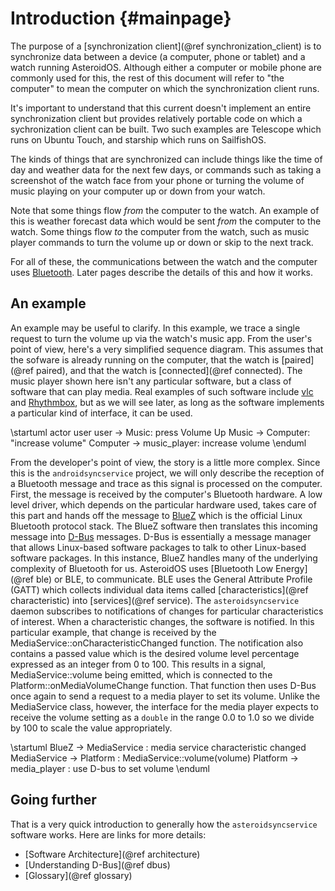 # Introduction {#mainpage} #
The purpose of a [synchronization client](@ref synchronization_client) is to synchronize data between a device (a computer, phone or tablet) and a watch running AsteroidOS. Although either a computer or mobile phone are commonly used for this, the rest of this document will refer to "the computer" to mean the computer on which the synchronization client runs.

It's important to understand that this current doesn't implement an entire synchronization client but provides relatively portable code on which a sychronization client can be built.  Two such examples are Telescope which runs on Ubuntu Touch, and starship which runs on SailfishOS.

The kinds of things that are synchronized can include things like the time of day and weather data for the next few days, or commands such as taking a screenshot of the watch face from your phone or turning the volume of music playing on your computer up or down from your watch.

Note that some things flow *from* the computer to the watch.  An example of this is weather forecast data which would be sent *from* the computer to the watch.  Some things flow *to* the computer from the watch, such as music player commands to turn the volume up or down or skip to the next track.  

For all of these, the communications between the watch and the computer uses [Bluetooth](https://www.bluetooth.com/learn-about-bluetooth/tech-overview/).  Later pages describe the details of this and how it works. 

## An example

An example may be useful to clarify.  In this example, we trace a single request to turn the volume up via the watch's music app.  From the user's point of view, here's a very simplified sequence diagram.  This assumes that the sofware is already running on the computer, that the watch is [paired](@ref paired), and that the watch is [connected](@ref connected).  The music player shown here isn't any particular software, but a class of software that can play media.  Real examples of such software include [vlc](https://www.videolan.org/) and [Rhythmbox](https://wiki.gnome.org/Apps/Rhythmbox), but as we will see later, as long as the software implements a particular kind of interface, it can be used.

\startuml
actor user
user -> Music: press Volume Up
Music -> Computer: "increase volume"
Computer -> music_player:  increase volume
\enduml

From the developer's point of view, the story is a little more complex.  Since this is the `androidsyncservice` project, we will only describe the reception of a Bluetooth message and trace as this signal is processed on the computer.  First, the message is received by the computer's Bluetooth hardware.  A low level driver, which depends on the particular hardware used, takes care of this part and hands off the message to [BlueZ](http://www.bluez.org/) which is the official Linux Bluetooth protocol stack. 
The BlueZ software then translates this incoming message into [D-Bus](https://www.freedesktop.org/wiki/Software/dbus/) messages.  D-Bus is essentially a message manager that allows Linux-based software packages to talk to other Linux-based software packages.  In this instance, BlueZ handles many of the underlying complexity of Bluetooth for us.  AsteroidOS uses [Bluetooth Low Energy](@ref ble) or BLE, to communicate.  BLE uses the General Attribute Profile (GATT) which collects individual data items called [characteristics](@ref characteristic) into [services](@ref service).  The `asteroidsyncservice` daemon subscribes to notifications of changes for particular characteristics of interest.  When a characteristic changes, the software is notified.  In this particular example, that change is received by the MediaService::onCharacteristicChanged function. The notification also contains a passed value which is the desired volume level percentage expressed as an integer from 0 to 100.  This results in a signal, MediaService::volume being emitted, which is connected to the Platform::onMediaVolumeChange function.  That function then uses D-Bus once again to send a request to a media player to set its volume.  Unlike the MediaService class, however, the interface for the media player expects to receive the volume setting as a `double` in the range 0.0 to 1.0 so we divide by 100 to scale the value appropriately.

\startuml
BlueZ -> MediaService : media service characteristic changed
MediaService -> Platform : MediaService::volume(volume)
Platform -> media_player : use D-bus to set volume
\enduml

## Going further
That is a very quick introduction to generally how the `asteroidsyncservice` software works.  Here are links for more details:

- [Software Architecture](@ref architecture)
- [Understanding D-Bus](@ref dbus)
- [Glossary](@ref glossary)
